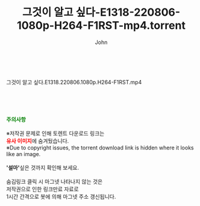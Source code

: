 ﻿---
layout: post
title:  "그것이 알고 싶다-E1318-220806-1080p-H264-F1RST-mp4.torrent"
author: John
categories: [ 방송/음악 ]
tags: [  ]
image:  
description: "그것이 알고 싶다-E1318-220806-1080p-H264-F1RST-mp4 torrent 정보 공유"
toc: true
toc_sticky: true
---

<br>
<div class="view-img">
<a class="view_image" href="https://torrentmobile60.com/bbs/view_image.php?fn=%2Fdata%2Ffile%2Fmusic%2F3735182707_Mtfv2iQH_061efee4d11c0b142a071338dea76ac02caa4bec.jpg" target="_blank"><img alt="" class="img-tag" content="https://torrentmobile60.com/data/file/music/3735182707_Mtfv2iQH_061efee4d11c0b142a071338dea76ac02caa4bec.jpg" itemprop="image" src="https://torrentmobile60.com/data/file/music/thumb-3735182707_Mtfv2iQH_061efee4d11c0b142a071338dea76ac02caa4bec_835x2212.jpg"/></a></div><div class="view-content" itemprop="description">
<p>그것이 알고 싶다.E1318.220806.1080p.H264-F1RST.mp4<br/></p> </div>
    
<br><br><br>
<p data-ke-size="size16"><b><span style="color: green;">주의사항</span></b><br /><br />※저작권 문제로 인해 토렌트 다운로드 링크는<br /><b><span style="color: red;">유사 이미지</span></b>에 숨겨뒀습니다.<br />※Due to copyright issues, the torrent download link is hidden where it looks like an image.<br /><br /><b>'설마'</b>싶은 것까지 확인해 보세요.<br /><br />숨김링크 클릭 시 마그넷 나타나지 않는 것은<br />저작권으로 인한 링크만료 자료로<br />1시간 간격으로 봇에 의해 마그넷 주소 갱신됩니다.</p>
